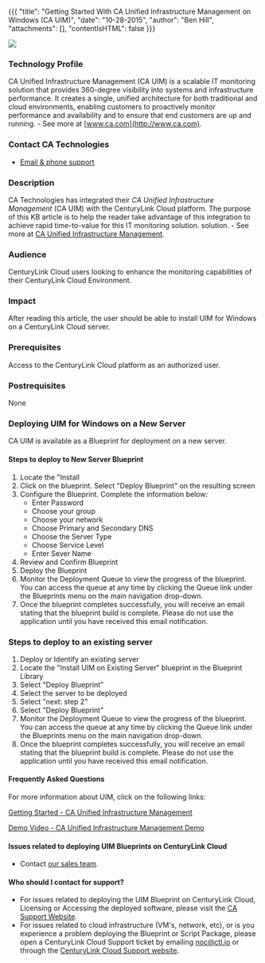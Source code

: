 {{{
  "title": "Getting Started With CA Unified Infrastructure Management on Windows (CA UIM)",
  "date": "10-28-2015",
  "author": "Ben Hill",
  "attachments": [],
  "contentIsHTML": false
}}}


![](http://www.infotechgroup.com/wp-content/uploads/2014/08/CA-Technologies-logo.png)

### Technology Profile

CA Unified Infrastructure Management (CA UIM) is a scalable IT monitoring solution that provides 360-degree visibility into systems and infrastructure performance. It creates a single, unified architecture for both traditional and cloud environments, enabling customers to proactively monitor performance and availability and to ensure that end customers are up and running. - See more at [www.ca.com](http://www.ca.com).

### Contact CA Technologies

- [Email & phone support](https://www.ca.com/us/contact/call-me.aspx)

### Description

CA Technologies has integrated their _CA Unified Infrastructure Management_ (CA UIM) with the CenturyLink Cloud platform.  The purpose of this KB article is to help the reader take advantage of this integration to achieve rapid time-to-value for this IT monitoring solution. solution. - See more at [CA Unified Infrastructure Management](http://www.ca.com/us/opscenter/ca-unified-infrastructure-management.aspx?intcmp=searchresultclick&resultnum=1).

### Audience

CenturyLink Cloud users looking to enhance the monitoring capabilities of their CenturyLink Cloud Environment.

### Impact

After reading this article, the user should be able to install UIM for Windows on a CenturyLink Cloud server.

### Prerequisites

Access to the CenturyLink Cloud platform as an authorized user.

### Postrequisites
None

### Deploying UIM for Windows on a New Server

CA UIM is available as a Blueprint for deployment on a new server.

#### Steps to deploy to New Server Blueprint

  1. Locate the "Install
  2. Click on the blueprint. Select "Deploy Blueprint" on the resulting screen
  3. Configure the Blueprint. Complete the information below:
	  - Enter Password
	  - Choose your group
	  - Choose your network
	  - Choose Primary and Secondary DNS
	  - Choose the Server Type
	  - Choose Service Level
	  - Enter Sever Name
  4. Review and Confirm Blueprint
  5. Deploy the Blueprint
  6. Monitor the Deployment Queue to view the progress of the blueprint. You can access the queue at any time by clicking the Queue link under the Blueprints menu on the main navigation drop-down.
  7. Once the blueprint completes successfully, you will receive an email stating that the blueprint build is complete. Please do not use the application until you have received this email notification.

### Steps to deploy to an existing server

  1. Deploy or Identify an existing server
  2. Locate the "Install UIM on Existing Server" blueprint in the Blueprint Library
  3. Select "Deploy Blueprint"
  4. Select the server to be deployed
  5. Select "next: step 2"
  6. Select "Deploy Blueprint"
  7. Monitor the Deployment Queue to view the progress of the blueprint. You can access the queue at any time by clicking the Queue link under the Blueprints menu on the main navigation drop-down.
  8. Once the blueprint completes successfully, you will receive an email stating that the blueprint build is complete. Please do not use the application until you have received this email notification.

#### Frequently Asked Questions

For more information about UIM, click on the following links:

[Getting Started - CA Unified Infrastructure Management](https://wiki.ca.com/display/UIM83/Getting+Started)

[Demo Video - CA Unified Infrastructure Management Demo](http://www.ca.com/us/opscenter/ca-unified-infrastructure-management.aspx)


#### Issues related to deploying UIM Blueprints on CenturyLink Cloud

- Contact [our sales team](mailto:sales@ca.com).

#### Who should I contact for support?

- For issues related to deploying the UIM Blueprint on CenturyLink Cloud, Licensing or Accessing the deployed software, please visit the [CA Support Website](http://www.ca.com/us/support.aspx?intcmp=headernav).
- For issues related to cloud infrastructure (VM's, network, etc), or is you experience a problem deploying the Blueprint or Script Package, please open a CenturyLink Cloud Support ticket by emailing [noc@ctl.io](mailto:noc@ctl.io) or through the [CenturyLink Cloud Support website](https://support.ctl.io/hc/en-us/requests/new).
